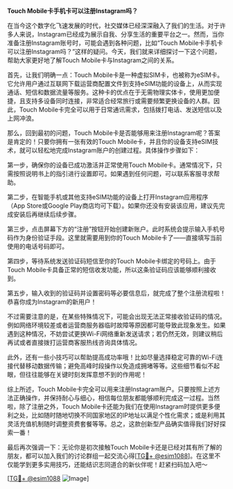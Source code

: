 **Touch Mobile卡手机卡可以注册Instagram吗？**

在当今这个数字化飞速发展的时代，社交媒体已经深深融入了我们的生活。对于许多人来说，Instagram已经成为展示自我、分享生活的重要平台之一。然而，当你准备注册Instagram账号时，可能会遇到各种问题，比如“Touch Mobile卡手机卡可以注册Instagram吗？”这样的疑问。今天，我们就来详细探讨一下这个问题，帮助大家更好地了解Touch Mobile卡与Instagram之间的关系。

首先，让我们明确一点：Touch Mobile卡是一种虚拟SIM卡，也被称为eSIM卡。它允许用户通过互联网下载运营商配置文件到支持eSIM功能的设备上，从而实现通话、短信和数据流量等服务。这种卡的优点在于无需物理实体卡，使用更加便捷，且支持多设备同时连接，非常适合经常旅行或需要频繁更换设备的人群。因此，Touch Mobile卡完全可以用于日常通讯需求，包括拨打电话、发送短信以及上网冲浪。

那么，回到最初的问题，Touch Mobile卡是否能够用来注册Instagram呢？答案是肯定的！只要你拥有一张有效的Touch Mobile卡，并且你的设备支持eSIM技术，就可以轻松地完成Instagram账户的创建过程。具体操作步骤如下：

第一步，确保你的设备已成功激活并正常使用Touch Mobile卡。通常情况下，只需按照说明书上的指引进行设置即可。如果遇到任何问题，可以联系客服寻求帮助。

第二步，在智能手机或其他支持eSIM功能的设备上打开Instagram应用程序（App Store或Google Play商店均可下载）。如果你还没有安装该应用，建议先完成安装后再继续后续步骤。

第三步，点击屏幕下方的“注册”按钮开始创建新账户。此时系统会提示输入手机号码作为身份验证手段。这里就需要用到你的Touch Mobile卡了——直接填写当前使用的电话号码即可。

第四步，等待系统发送验证码短信至你的Touch Mobile卡绑定的号码上。由于Touch Mobile卡具备正常的短信收发功能，所以这条验证码应该能够顺利接收到。

第五步，输入收到的验证码并设置密码等必要信息后，就完成了整个注册流程啦！恭喜你成为Instagram的新用户！

不过需要注意的是，在某些特殊情况下，可能会出现无法正常接收验证码的情况。例如网络环境较差或者运营商服务器临时故障等原因都可能导致此现象发生。如果遇到这种情况，不妨尝试更换Wi-Fi网络重新发送请求；若仍然无效，则建议稍后再试或者直接拨打运营商客服热线咨询具体情况。

此外，还有一些小技巧可以帮助提高成功率哦！比如尽量选择稳定可靠的Wi-Fi连接代替移动数据传输；避免高峰时段操作以免造成拥堵等等。这些细节看似不起眼，但往往能够在关键时刻发挥意想不到的作用呢！

综上所述，Touch Mobile卡完全可以用来注册Instagram账户。只要按照上述方法正确操作，并保持耐心与细心，相信每位朋友都能够顺利完成这一过程。当然啦，除了注册之外，Touch Mobile卡还能为我们在使用Instagram时提供更多便利之处，比如随时随地切换不同国家地区的IP地址以满足个性化需求；或是利用其灵活充值机制随时调整资费套餐等等。总之，这款创新型产品确实值得我们好好探索一番！

最后再次强调一下：无论你是初次接触Touch Mobile卡还是已经对其有所了解的朋友，都可以加入我们的讨论群组一起交流心得[[TG💪+ @esim1088](https://t.me/s/esim1088)]。在这里不仅能学到更多实用技巧，还能结识志同道合的新伙伴呢！赶紧扫码加入吧～

[[TG💪+ @esim1088](https://t.me/s/esim1088) ![Image](https://i.postimg.cc/4NQfJmqS/Snipaste-2025-05-13-00-14-12.png)]
